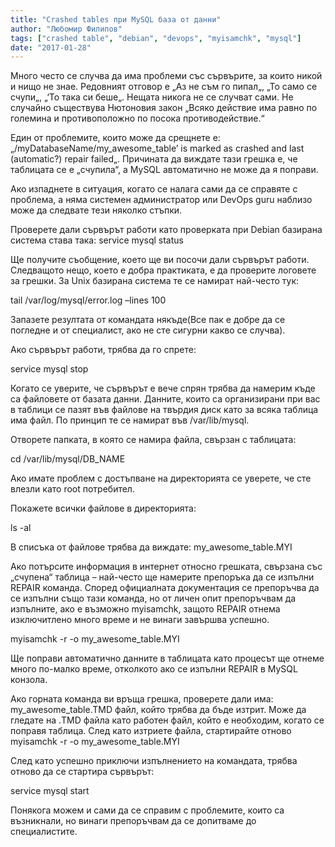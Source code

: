 ```yaml
---
title: "Crashed tables при MySQL база от данни"
author: "Любомир Филипов"
tags: ["crashed table", "debian", "devops", "myisamchk", "mysql"]
date: "2017-01-28"
---
```


Много често се случва да има проблеми със сървърите, за които никой и нищо не знае. Редовният отговор е „Аз не съм го пипал„, „То само се счупи„, „‘То така си беше„. Нещата никога не се случват сами. Не случайно съществува Нютоновия закон „Всяко действие има равно по големина и противоположно по посока противодействие.“

Един от проблемите, които  може да срещнете е: „/myDatabaseName/my_awesome_table’ is marked as crashed and last (automatic?) repair failed„. Причината да виждате тази грешка е, че таблицата се е „счупила“, а MySQL автоматично не може да я поправи.

Ако изпаднете в ситуация, когато се налага сами да се справяте с проблема, а няма системен администратор или DevOps guru наблизо може да следвате тези няколко стъпки.

Проверете дали сървърът работи като проверката при Debian базирана система става така:
service mysql status

Ще получите съобщение, което ще ви посочи дали сървърът работи. Следващото нещо, което е добра практиката, е да проверите логовете за грешки. За Unix базирана система те се намират най-често тук:

tail /var/log/mysql/error.log –lines 100

Запазете резултата от командата някъде(Все пак е добре да се погледне и от специалист, ако не сте сигурни какво се случва).

Ако сървърът работи, трябва да го спрете:

service mysql stop

Когато се уверите, че сървърът е вече спрян трябва да намерим къде са файловете от базата данни. Данните, които са организирани при вас в таблици се пазят във файлове на твърдия диск като за всяка таблица има файл. По принцип те се намират във /var/lib/mysql.

Отворете папката, в която се намира файла, свързан с таблицата:

cd /var/lib/mysql/DB_NAME

Ако имате проблем с достъпване на директорията се уверете, че сте влезли като root потребител.

Покажете всички файлове в директорията:

ls -al

В списъка от файлове трябва да виждате: my_awesome_table.MYI

Ако потърсите информация в интернет относно грешката, свързана със „счупена“ таблица – най-често ще намерите препоръка да се изпълни REPAIR команда. Според официалната документация се препоръчва да се изпълни също  тази команда, но от личен опит препоръчвам да изпълните, ако е възможно myisamchk, защото REPAIR отнема изключитлено много време и не винаги завършва успешно.

myisamchk -r -o my_awesome_table.MYI

Ще поправи автоматично данните в таблицата като процесът ще отнеме много по-малко време, отколкото ако се изпълни REPAIR в MySQL конзола.

Ако горната команда ви връща грешка, проверете дали има: my_awesome_table.TMD файл, който трябва да бъде изтрит. Може да гледате на .TMD файла като работен файл, който е необходим, когато се поправя таблица. След като изтриете файла, стартирайте отново myisamchk -r -o my_awesome_table.MYI

След като успешно приключи изпълнението на командата, трябва отново да се стартира сървърът:

service mysql start

Понякога можем и сами да се справим с проблемите, които са възникнали, но винаги препоръчвам да се допитваме до специалистите.